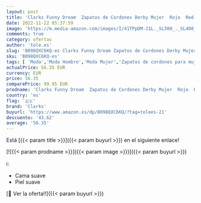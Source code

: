 ```yaml
---
layout: post
title: 'Clarks Funny Dream  Zapatos de Cordones Derby Mujer  Rojo  Red Leather   38 EU'
date: 2022-11-22 05:37:59
image: 'https://m.media-amazon.com/images/I/41TPpDM-J1L._SL500_._SL400_.jpg'
comments: true
category: ofertas
author: 'tole.es'
slug: 'B098QXC6KQ-es Clarks Funny Dream Zapatos de Cordones Derby Mujer Rojo...'
sku: 'B098QXC6KQ-es'
tags: [ 'Moda','Moda Hombre','Moda Mujer','Zapatos de cordones para mujer','Zapatos para mujer','Zapatos planos de mujer','clarks','zapatos','🇪🇸', ]
actualPrice: 56.35 EUR
currency: EUR
price: 56.35
comparePrice: 99.95 EUR
prodname: 'Clarks Funny Dream  Zapatos de Cordones Derby Mujer  Rojo  Red Leather   38 EU'
country: 'es'
flag: '🇪🇸'
brand: 'Clarks'
buyurl: 'https://www.amazon.es/dp/B098QXC6KQ/?tag=tolees-21'
descuento: '43.62'
average: '56.35'
---
```


Está [{{< param title >}}]({{< param buyurl >}}) en el siguiente enlace!

[![{{< param prodname >}}]({{< param image >}})]({{< param buyurl >}})

ℹ️:

- Cama suave
- Piel suave

[🛒 Ver la oferta!!]({{< param buyurl >}})
